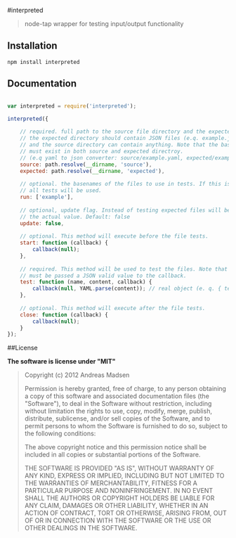#interpreted

> node-tap wrapper for testing input/output functionality

## Installation

```sheel
npm install interpreted
```

## Documentation

```javascript

var interpreted = require('interpreted');

interpreted({
	
	// required. full path to the source file directory and the expected directory
	// the expected directory should contain JSON files (e.q. example.json)
	// and the source directory can contain anything. Note that the basename
	// must exist in both source and expected directroy.
	// (e.q yaml to json converter: source/example.yaml, expected/example.json)
	source: path.resolve(__dirname, 'source'),
	expected: path.resolve(__dirname, 'expected'),
	
	// optional. the basenames of the files to use in tests. If this is not specified
	// all tests will be used.
	run: ['example'],
	
	// optional, update flag. Instead of testing expected files will be overwritten, with
	// the actual value. Default: false
	update: false,
	
	// optional. This method will execute before the file tests.
	start: function (callback) {
		callback(null);
	},
	
	// required. This method will be used to test the files. Note that there
	// must be passed a JSON valid value to the callback.
	test: function (name, content, callback) {
		callback(null, YAML.parse(content)); // real object (e. q. { test: true })
	},
	
	// optional. This method will execute after the file tests.
	close: function (callback) {
		callback(null);
	}
});

```

##License

**The software is license under "MIT"**

> Copyright (c) 2012 Andreas Madsen
>
> Permission is hereby granted, free of charge, to any person obtaining a copy
> of this software and associated documentation files (the "Software"), to deal
> in the Software without restriction, including without limitation the rights
> to use, copy, modify, merge, publish, distribute, sublicense, and/or sell
> copies of the Software, and to permit persons to whom the Software is
> furnished to do so, subject to the following conditions:
>
> The above copyright notice and this permission notice shall be included in
> all copies or substantial portions of the Software.
>
> THE SOFTWARE IS PROVIDED "AS IS", WITHOUT WARRANTY OF ANY KIND, EXPRESS OR
> IMPLIED, INCLUDING BUT NOT LIMITED TO THE WARRANTIES OF MERCHANTABILITY,
> FITNESS FOR A PARTICULAR PURPOSE AND NONINFRINGEMENT. IN NO EVENT SHALL THE
> AUTHORS OR COPYRIGHT HOLDERS BE LIABLE FOR ANY CLAIM, DAMAGES OR OTHER
> LIABILITY, WHETHER IN AN ACTION OF CONTRACT, TORT OR OTHERWISE, ARISING FROM,
> OUT OF OR IN CONNECTION WITH THE SOFTWARE OR THE USE OR OTHER DEALINGS IN
> THE SOFTWARE.
